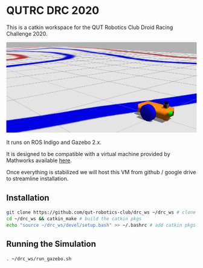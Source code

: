 # QUTRC DRC 2020

This is a catkin workspace for the QUT Robotics Club Droid Racing Challenge 2020.

![Image of work so far](/drc.png)

It runs on ROS Indigo and Gazebo 2.x.

It is designed to be compatible with a virtual machine provided by Mathworks available [here](https://www.mathworks.com/robotics/v3/ros_vm_install).

Once everything is stabilized we will host this VM from github / google drive to streamline installation.

## Installation

```bash
git clone https://github.com/qut-robotics-club/drc_ws ~/drc_ws # clone the repo
cd ~/drc_ws && catkin_make # build the catkin pkgs
echo "source ~/drc_ws/devel/setup.bash" >> ~/.bashrc # add catkin pkgs to path
```

## Running the Simulation

```bash
. ~/drc_ws/run_gazebo.sh
```
